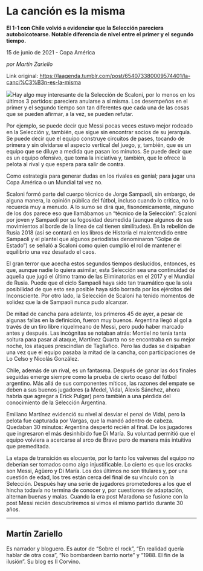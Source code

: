 # La canción es la misma

**El 1-1 con Chile volvió a evidenciar que la Selección pareciera autoboicotearse. Notable diferencia de nivel entre el primer y el segundo tiempo.**

15 de junio de 2021 - Copa América

_por Martín Zariello_

Link original: https://laagenda.tumblr.com/post/654073380009574401/la-canci%C3%B3n-es-la-misma

![](https://64.media.tumblr.com/fb87cda687ac80cd2383177a49827895/36c18c1f9fb8091a-0a/s500x750/ba7a293aa53f40d4710e3ad1cccf21c1265e7038.jpg)Hay algo muy interesante de la Selección de Scaloni, por lo menos en los últimos 3 partidos: pareciera anularse a sí misma. Los desempeños en el primer y el segundo tiempo son tan diferentes que cada una de las cosas que se pueden afirmar, a la vez, se pueden refutar. 

Por ejemplo, se puede decir que Messi pocas veces estuvo mejor rodeado en la Selección y, también, que sigue sin encontrar socios de su jerarquía. Se puede decir que el equipo construye circuitos de pases, tocando de primera y sin olvidarse el aspecto vertical del juego, y, también, que es un equipo que se diluye a medida que pasan los minutos. Se puede decir que es un equipo ofensivo, que toma la iniciativa y, también, que le ofrece la pelota al rival y que espera para salir de contra. 

Como estrategia para generar dudas en los rivales es genial; para jugar una Copa América o un Mundial tal vez no. 

Scaloni formó parte del cuerpo técnico de Jorge Sampaoli, sin embargo, de alguna manera, la opinión pública del fútbol, incluso cuando lo critica, no lo recuerda muy a menudo. A lo sumo se dirá que, fisonómicamente, ninguno de los dos parece eso que llamábamos un “técnico de la Selección”: Scaloni por joven y Sampaoli por su fogosidad desmedida (aunque algunos de sus movimientos al borde de la línea de cal tienen similitudes). En la rebelión de Rusia 2018 (así se contará en los libros de Historia el malentendido entre Sampaoli y el plantel que algunos periodistas denominaron “Golpe de Estado”) se señaló a Scaloni como quien cumplió el rol de mantener el equilibrio una vez desatado el caos. 

El gran terror que acecha estos segundos tiempos deslucidos, entonces, es que, aunque nadie lo quiera asimilar, esta Selección sea una continuidad de aquella que jugó el último tramo de las Eliminatorias en el 2017 y el Mundial de Rusia. Puede que el ciclo Sampaoli haya sido tan traumático que la sola posibilidad de que esto sea posible haya sido borrada por los ejércitos del Inconsciente. Por otro lado, la Selección de Scaloni ha tenido momentos de solidez que la de Sampaoli nunca pudo alcanzar. 


De mitad de cancha para adelante, los primeros 45 de ayer, a pesar de algunas fallas en la definición, fueron muy buenos. Argentina llegó al gol a través de un tiro libre riquelmeano de Messi, pero pudo haber marcado antes y después. Las incógnitas se notaban atrás: Montiel no tenía tanta soltura para pasar al ataque, Martínez Quarta no se encontraba en su mejor noche, los ataques prescindían de Tagliafico. Pero las dudas se disipaban una vez que el equipo pasaba la mitad de la cancha, con participaciones de Lo Celso y Nicolás González. 




Chile, además de un rival, es un fantasma. Después de ganar las dos finales seguidas emerge siempre como la prueba de cierto ocaso del fútbol argentino. Más allá de sus componentes míticos, las razones del empate se deben a sus buenos jugadores (a Medel, Vidal, Alexis Sánchez, ahora habría que agregar a Erick Pulgar) pero también a una pérdida del conocimiento de la Selección Argentina. 

Emiliano Martínez evidenció su nivel al desviar el penal de Vidal, pero la pelota fue capturada por Vargas, que la mandó adentro de cabeza. Quedaban 30 minutos: Argentina despertó recién al final. De los jugadores que ingresaron el más desinhibido fue Di María. Su voluntad permitió que el equipo volviera a acercarse al arco de Bravo pero de manera más intuitiva que premeditada. 

La etapa de transición es elocuente, por lo tanto los vaivenes del equipo no deberían ser tomados como algo injustificable. Lo cierto es que los cracks son Messi, Agüero y Di María. Los dos últimos no son titulares y, por una cuestión de edad, los tres están cerca del final de su vínculo con la Selección. Después hay una serie de jugadores prometedores a los que el hincha todavía no termina de conocer y, por cuestiones de adaptación, alternan buenas y malas. Cuando la era post Maradona se fusione con la post Messi recién descubriremos si vimos el mismo partido durante 30 años.



---

 Martín Zariello
----------------

 Es narrador y bloguero. Es autor de “Sobre el rock”, “En realidad quería hablar de otra cosa”, “No bombardeen barrio norte” y “1988. El fin de la ilusión”. Su blog es Il Corvino.

